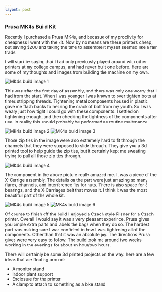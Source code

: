 ```yaml
---
layout: post
---
```


### Prusa MK4s Build Kit
Recently I purchased a Prusa MK4s, and becasue of my proclivity for cheapness I went with the kit. Now by no means are these printers cheap, but saving $200 and taking the time to assemble it myself seemed like a fair trade.

I will start by saying that I had only previously played around with other printers at my college campus, and had never built one before. Here are some of my thoughts and images from building the machine on my own.


![MK4s build image 1](/assets/img/mk4s_build_1.jpg)


This was after the first day of assembly, and there was only one worry that I had from the start. When I was younger I was known to over tighten bolts at times stripping threads. Tightening metal components housed in plastic gave me flash backs to hearing the crack of bolt from my youth. So I was weary just how tight I could go with these components. I settled on tightening enough, and then checking the tightness of the components after use. In reality this should probably be performed as routine maitenance.


![MK4s build image 2](/assets/img/mk4s_build_2.jpg)
![MK4s build image 3](/assets/img/mk4s_build_3.jpg)


Those zip ties in the image were also extremely hard to fit through the channels that they were supposed to slide through. They give you a 3d printed tool to help guide the zip ties, but it certainly kept me sweating trying to pull all those zip ties through.


![MK4s build image 4](/assets/img/mk4s_build_4.jpg)


The component in the above picture really amazed me. It was a piece of the X-Carrige assembly. The details on the part were just amazing so many flares, channels, and interference fits for nuts. There is also space for 3 bearings, and the X-Carriages belt that moves it. I think it was the most beautiful part of the whole kit.

![MK4s build image 5](/assets/img/mk4s_build_5.jpg)
![MK4s build image 6](/assets/img/mk4s_build_6.jpg)

Of course to finish off the build I enjoyed a Czech style Pilsner for a Czech printer. Overall I would say it was a very pleasant experince. Prusa gives you ample extra parts and labels the bags when they do so. The hardest part was making sure I was confident in how I was tightening all of the components. Other than that it was an absolute joy. The directions Prusa gives were very easy to follow. The build took me around two weeks working in the evenings for about an hour/two hours.

There will certainly be some 3d printed projects on the way. here are a few ideas that are floating around:
- A monitor stand
- Indoor plant support 
- Enclosure for the printer
- A clamp to attach to something as a bike stand

